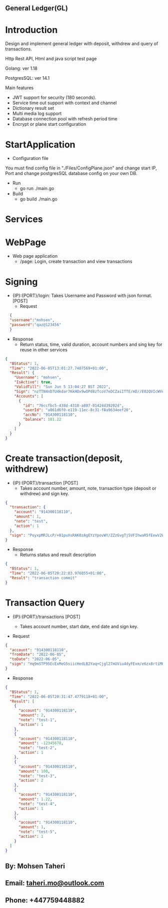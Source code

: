 **General Ledger(GL)**
----

Introduction
============
Design and implement general ledger with deposit, withdrew and query of transactions.

Http Rest API, Html and java script test page

Golang: ver 1.18

PostgresSQL: ver 14.1

Main features
- JWT support for security (180 seconds). 
- Service time out support with context and channel
- Dictionary result set
- Multi media log support
- Database connection pool with refresh period time
- Encrypt or plane start configuration 


StartApplication
============
- Configuration file

You must find config file in "./Files/ConfigPlane.json" and change start IP, Port and change postgresSQL database config on your own DB.

- Run
    - go run ./main.go
- Build
    - go build ./main.go


Services
============

WebPage
============
- Web page application
    - /page: Login, create transaction and view transactions

Signing
============
  
- {IP}:{PORT}/login: Takes Username and Password with json format. [POST] 
  - Request
```json
  {
  "username":"mohsen",
  "password":"qaz@123456"
  }
```
- Response
  - Return status, time, valid duration, account numbers and sing key for reuse in other services

```json
{
  "BStatus": 1,
  "Time": "2022-06-05T13:01:27.7407569+01:00",
  "Result": {
    "Username": "mohsen",
    "IsActive": true,
    "ValidTill": "Sun Jun 5 13:04:27 BST 2022",
    "Sign": "nzTTN4nD7U4kdar7KkHOx9wOPd8zTcoV7eDCZaiITTE/mD//E02QVIcWVno2oWIToCwZPxy/Vot/yqfNmwXr",
    "Accounts": [
      {
        "id": "76ccfbc5-438d-4310-a807-01424d39202d",
        "userId": "a061d6f0-e119-11ec-8c31-f8a9634eef20",
        "accNo": "914300118110",
        "balance": 101.22
      }
    ]
  }
}
```
Create transaction(deposit, withdrew)
============
- {IP}:{PORT}/transaction [POST]
  - Takes account number, amount, note, transaction type (deposit or withdrew) and sign key.
```json
{
  "transaction": {
    "account": "914300118110",
    "amount": 1,
    "note": "test",
    "action": 1
  },
  "sign": "PoyxpMRJLcP/+81puXsRAK0zAgEYzYpovWY/ZZzGvgTj5VFIhwaR5fEewV2Wenk7Hs67BTK3PXLkIMvLiN+6"
}
```
- Response
    - Returns status and result description
```json
{
  "BStatus": 1,
  "Time": "2022-06-05T20:22:03.976055+01:00",
  "Result": "transaction commit"
}
```
Transaction Query
============
- {IP}:{PORT}/transactions [POST]
  - Takes account number, start date, end date and sign key.

- Request
```json
{
  "account": "914300118110",
  "fromDate": "2022-06-05",
  "toDate": "2022-06-05",
  "sign": "Hq9mSTP95EcExMeG5siicHedLB2Yaq+Cjgl27mUViu4dyFExm/e6zx8rtiMKzG9BjA6nd5MDODE1PI0Hnf3F"
}
```

- Response
```json
{
  "BStatus": 1,
  "Time": "2022-06-05T20:31:47.4779118+01:00",
  "Result": [
    {
      "account": "914300118110",
      "amount": 2,
      "note": "test-1",
      "action": 1
    },
    {
      "account": "914300118110",
      "amount": -12345678,
      "note": "test-2",
      "action": 1
    },
    {
      "account": "914300118110",
      "amount": 100,
      "note": "test-3",
      "action": 2
    },
    {
      "account": "914300118110",
      "amount": 1.22,
      "note": "test-4",
      "action": 1
    },
    {
      "account": "914300118110",
      "amount": 1,
      "note": "test-5",
      "action": 1
    }
  ]
}
```


## By: Mohsen Taheri 
## Email: taheri.mo@outlook.com
## Phone: +447759448882